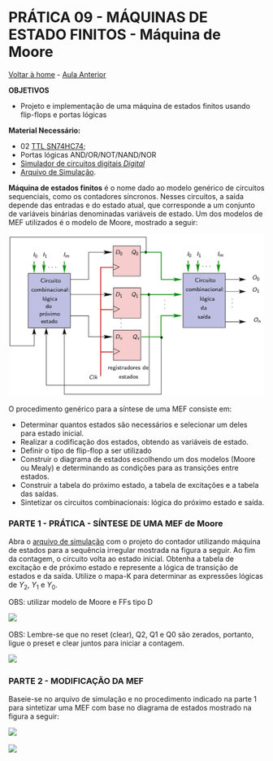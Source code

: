 
<script>
  MathJax = {
    tex: {inlineMath: [['$', '$'], ['\\(', '\\)']]}
  };
  </script>
  <script id="MathJax-script" async src="https://cdn.jsdelivr.net/npm/mathjax@3/es5/tex-chtml.js"></script>

   <script src="https://cdn.jsdelivr.net/npm/mermaid@8.4.0/dist/mermaid.min.js"></script>
 <script>mermaid.initialize({startOnLoad:true});</script>


# PRÁTICA 09 - MÁQUINAS DE ESTADO FINITOS - Máquina de Moore

[Voltar à home](../) - [Aula Anterior](./pr07.md)

**OBJETIVOS**

-   Projeto e implementação de uma máquina de estados finitos usando flip-flops e portas lógicas

**Material Necessário:**

- 02 [TTL SN74HC74](./pr09/datasheet/SN74HC74N.pdf);
- Portas lógicas AND/OR/NOT/NAND/NOR
- [Simulador de circuitos digitais *Digital*](https://github.com/marcielbp/Digital)
- [Arquivo de Simulação](./pr08/dig/pr08.dig).

**Máquina de estados finitos** é o nome dado ao modelo genérico de circuitos sequenciais, como os contadores sı́ncronos. Nesses circuitos, a saída depende das entradas e do estado atual, que corresponde a um conjunto de variáveis binárias denominadas variáveis de estado.
Um dos modelos de MEF utilizados é o modelo de Moore, mostrado a seguir:

![](./pr09/media/image10.png)


O procedimento genérico para a síntese de uma MEF consiste em:

-   Determinar quantos estados são necessários e selecionar um deles para estado inicial.
-   Realizar a codificação dos estados, obtendo as variáveis de estado.
-   Definir o tipo de flip-flop a ser utilizado
-   Construir o diagrama de estados escolhendo um dos modelos (Moore ou Mealy) e determinando as condições para as transições entre estados.
-   Construir a tabela do próximo estado, a tabela de excitações e a tabela das saı́das.
-   Sintetizar os circuitos combinacionais: lógica do próximo estado e saı́da.

### PARTE 1 - PRÁTICA - SÍNTESE DE UMA MEF de Moore

Abra o [arquivo de simulação](./pr08/dig/pr08.dig) com o projeto do contador utilizando máquina de estados para a sequência irregular mostrada na figura a seguir. Ao fim da contagem, o circuito volta ao estado inicial. Obtenha a tabela de excitação e de próximo estado e represente a lógica de transição de estados e da saída.
Utilize o mapa-K para determinar as expressões lógicas de $Y_2$, $Y_1$ e $Y_0$.

OBS: utilizar modelo de Moore e FFs tipo D

![](./pr09/media/mef01.png)

OBS: Lembre-se que no reset (clear), Q2, Q1 e Q0 são zerados, portanto, ligue o preset e clear juntos para iniciar a contagem.

![](./pr09/media/tab.png)



### PARTE 2 - MODIFICAÇÃO DA MEF

Baseie-se no arquivo de simulação e no procedimento indicado na parte 1 para sintetizar uma MEF com base no diagrama de estados mostrado na figura a seguir:

![](./pr09/media/mef02.png)

![](./pr09/media/tab.png)
